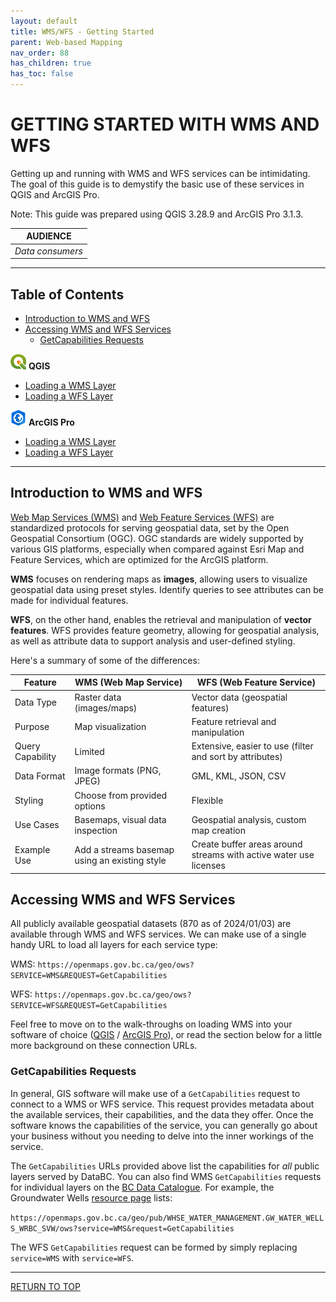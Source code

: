 ```yaml
---
layout: default
title: WMS/WFS - Getting Started
parent: Web-based Mapping
nav_order: 88
has_children: true
has_toc: false
---
```


# GETTING STARTED WITH WMS AND WFS <!-- omit in toc -->

Getting up and running with WMS and WFS services can be intimidating. The goal of this guide is to demystify the basic use of these services in QGIS and ArcGIS Pro.

Note: This guide was prepared using QGIS 3.28.9 and ArcGIS Pro 3.1.3.

|**AUDIENCE**|
|:---:|
| *Data consumers* |

-----------------------

## Table of Contents <!-- omit in toc -->
- [Introduction to WMS and WFS](#introduction-to-wms-and-wfs)
- [Accessing WMS and WFS Services](#accessing-wms-and-wfs-services)
  - [GetCapabilities Requests](#getcapabilities-requests)
<!-- no toc -->

![QGIS logo](images/wms_wfs_getting_started/qgis_logo.png) **QGIS**
- [Loading a WMS Layer](map_getting_started_qgis_wms.md)
- [Loading a WFS Layer](map_getting_started_qgis_wfs.md)

![ArcGIS Pro logo](images/wms_wfs_getting_started/agp_logo.png) **ArcGIS Pro**
  - [Loading a WMS Layer](map_getting_started_arcgispro_wms.md)
  - [Loading a WFS Layer](map_getting_started_arcgispro_wfs.md)

-----------------------
## Introduction to WMS and WFS

[Web Map Services (WMS)](https://en.wikipedia.org/wiki/Web_Map_Service) and [Web Feature Services (WFS)](https://en.wikipedia.org/wiki/Web_Feature_Service) are standardized protocols for serving geospatial data, set by the Open Geospatial Consortium (OGC). OGC standards are widely supported by various GIS platforms, especially when compared against Esri Map and Feature Services, which are optimized for the ArcGIS platform.

**WMS** focuses on rendering maps as **images**, allowing users to visualize geospatial data using preset styles. Identify queries to see attributes can be made for individual features.

**WFS**, on the other hand, enables the retrieval and manipulation of **vector features**. WFS provides feature geometry, allowing for geospatial analysis, as well as attribute data to support analysis and user-defined styling.

Here's a summary of some of the differences:

| Feature           | WMS (Web Map Service)               | WFS (Web Feature Service)             |
|-------------------|------------------------------------|--------------------------------------|
| Data Type         | Raster data (images/maps)           | Vector data (geospatial features)    |
| Purpose           | Map visualization                   | Feature retrieval and manipulation  |
| Query Capability  | Limited                             | Extensive, easier to use (filter and sort by attributes)      |
| Data Format       | Image formats (PNG, JPEG)           | GML, KML, JSON, CSV      |
| Styling   | Choose from provided options        | Flexible     |
| Use Cases          | Basemaps, visual data inspection  | Geospatial analysis, custom map creation   |
| Example Use          | Add a streams basemap using an existing style    | Create buffer areas around streams with active water use licenses |

## Accessing WMS and WFS Services

All publicly available geospatial datasets (870 as of 2024/01/03) are available through WMS and WFS services. We can make use of a single handy URL to load all layers for each service type:

WMS: `https://openmaps.gov.bc.ca/geo/ows?SERVICE=WMS&REQUEST=GetCapabilities`

WFS: `https://openmaps.gov.bc.ca/geo/ows?SERVICE=WFS&REQUEST=GetCapabilities`

Feel free to move on to the walk-throughs on loading WMS into your software of choice ([QGIS](map_getting_started_qgis_wms.md) / [ArcGIS Pro](map_getting_started_arcgispro_wms.md)), or read the section below for a little more background on these connection URLs.
 
### GetCapabilities Requests
In general, GIS software will make use of a `GetCapabilities` request to connect to a WMS or WFS service. This request provides metadata about the available services, their capabilities, and the data they offer. Once the software knows the capabilities of the service, you can generally go about your business without you needing to delve into the inner workings of the service.

The `GetCapabilities` URLs provided above list the capabilities for *all* public layers served by DataBC. You can also find WMS `GetCapabilities` requests for individual layers on the [BC Data Catalogue](https://catalogue.data.gov.bc.ca/). For example, the Groundwater Wells [resource page](https://catalogue.data.gov.bc.ca/dataset/groundwater-wells/resource/c9b8b97f-1dfc-4558-bf10-713df749a7e0) lists: 

`https://openmaps.gov.bc.ca/geo/pub/WHSE_WATER_MANAGEMENT.GW_WATER_WELLS_WRBC_SVW/ows?service=WMS&request=GetCapabilities`

The WFS `GetCapabilities` request can be formed by simply replacing `service=WMS` with `service=WFS`.

-----------------------

[RETURN TO TOP][1]

[1]: #top

